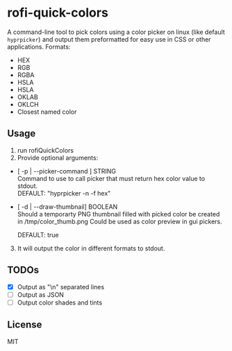 # rofi-quick-colors

A command-line tool to pick colors using a color picker on linux (like default `hyprpicker`) and output them preformatted for easy use in CSS or other applications. Formats:

- HEX
- RGB
- RGBA
- HSLA
- HSLA
- OKLAB
- OKLCH
- Closest named color

## Usage

1. run rofiQuickColors
2. Provide optional arguments:

- [ -p | --picker-command ] STRING  
  Command to use to call picker that must return hex color value to stdout.  
  DEFAULT: "hyprpicker -n -f hex"

- [ -d | --draw-thumbnail] BOOLEAN  
  Should a temporarty PNG thumbnail filled with picked color be created in /tmp/color_thumb.png
  Could be used as color preview in gui pickers.

  DEFAULT: true

3. It will output the color in different formats to stdout.

## TODOs

- [x] Output as "\n" separated lines
- [ ] Output as JSON
- [ ] Output color shades and tints

## License

MIT

